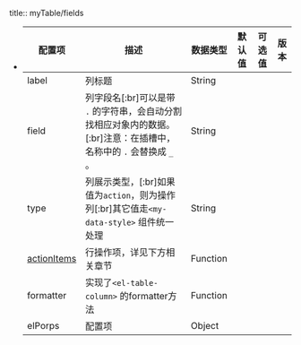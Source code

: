 title:: myTable/fields

- | 配置项 | 描述 | 数据类型 | 默认值 | 可选值 | 版本 |
  |--|--|--|--|--|--|
  |label|列标题|String||||
  |field|列字段名[:br]可以是带 `.` 的字符串，会自动分割找相应对象内的数据。[:br]注意：在插槽中，名称中的 `.` 会替换成 `_` 。|String||||
  |type|列展示类型，[:br]如果值为`action`，则为操作列[:br]其它值走`<my-data-style>` 组件统一处理|String||||
  |[actionItems](myTable/fields/actionItems)|行操作项，详见下方相关章节|Function||||
  |formatter|实现了`<el-table-column>` 的formatter方法|Function||||
  |elPorps|<el-table-column> 配置项|Object||||